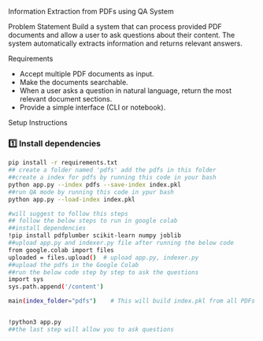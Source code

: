 Information Extraction from PDFs using QA System

 Problem Statement
Build a system that can process provided PDF documents and allow a user to ask questions about their content.
The system automatically extracts information and returns relevant answers.

Requirements
- Accept multiple PDF documents as input.
- Make the documents searchable.
- When a user asks a question in natural language, return the most relevant document sections.
- Provide a simple interface (CLI or notebook).



 Setup Instructions

### 1️⃣ Install dependencies
```bash
pip install -r requirements.txt
## create a folder named 'pdfs' add the pdfs in this folder
##create a index for pdfs by running this code in your bash
python app.py --index pdfs --save-index index.pkl
##run QA mode by running this code in ypur bash
python app.py --load-index index.pkl

#will suggest to follow this steps
## follow the below steps to run in google colab
##install dependencies
!pip install pdfplumber scikit-learn numpy joblib
##upload app.py and indexer.py file after running the below code
from google.colab import files
uploaded = files.upload()  # upload app.py, indexer.py
##upload the pdfs in the Google Colab
##run the below code step by step to ask the questions
import sys
sys.path.append('/content')

main(index_folder="pdfs")    # This will build index.pkl from all PDFs


!python3 app.py
##the last step will allow you to ask questions 





